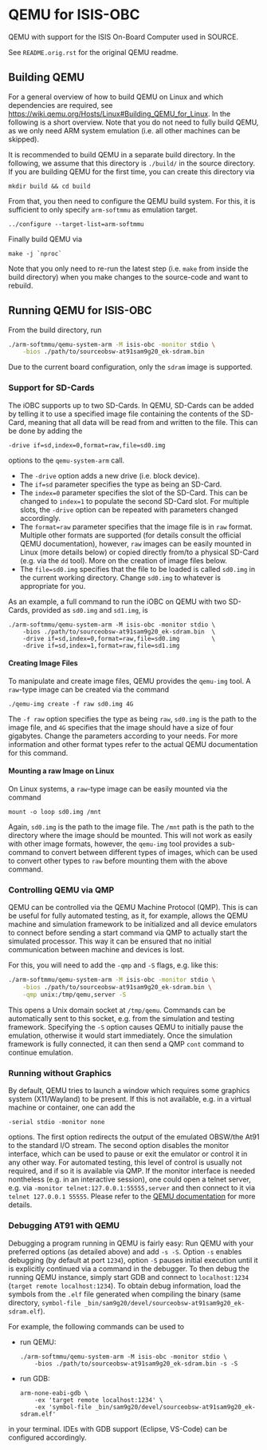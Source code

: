 # QEMU for ISIS-OBC

QEMU with support for the ISIS On-Board Computer used in SOURCE.

See `README.orig.rst` for the original QEMU readme.


## Building QEMU

For a general overview of how to build QEMU on Linux and which dependencies are required, see https://wiki.qemu.org/Hosts/Linux#Building_QEMU_for_Linux.
In the following is a short overview.
Note that you do not need to fully build QEMU, as we only need ARM system emulation (i.e. all other machines can be skipped).

It is recommended to build QEMU in a separate build directory.
In the following, we assume that this directory is `./build/` in the source directory.
If you are building QEMU for the first time, you can create this directory via
```
mkdir build && cd build
```
From that, you then need to configure the QEMU build system.
For this, it is sufficient to only specify `arm-softmmu` as emulation target.
```
../configure --target-list=arm-softmmu
```
Finally build QEMU via
```
make -j `nproc`
```
Note that you only need to re-run the latest step (i.e. `make` from inside the build directory) when you make changes to the source-code and want to rebuild.


## Running QEMU for ISIS-OBC

From the build directory, run
```sh
./arm-softmmu/qemu-system-arm -M isis-obc -monitor stdio \
    -bios ./path/to/sourceobsw-at91sam9g20_ek-sdram.bin
```
Due to the current board configuration, only the `sdram` image is supported.

### Support for SD-Cards

The iOBC supports up to two SD-Cards.
In QEMU, SD-Cards can be added by telling it to use a specified image file containing the contents of the SD-Card, meaning that all data will be read from and written to the file.
This can be done by adding the
```
-drive if=sd,index=0,format=raw,file=sd0.img
```
options to the `qemu-system-arm` call.
- The `-drive` option adds a new drive (i.e. block device).
- The `if=sd` parameter specifies the type as being an SD-Card.
- The `index=0` parameter specifies the slot of the SD-Card.
  This can be changed to `index=1` to populate the second SD-Card slot.
  For multiple slots, the `-drive` option can be repeated with parameters changed accordingly.
- The `format=raw` parameter specifies that the image file is in `raw` format.
  Multiple other formats are supported (for details consult the official QEMU documentation), however, `raw` images can be easily mounted in Linux (more details below) or copied directly from/to a physical SD-Card (e.g. via the `dd` tool).
  More on the creation of image files below.
- The `file=sd0.img` specifies that the file to be loaded is called `sd0.img` in the current working directory.
  Change `sd0.img` to whatever is appropriate for you.

As an example, a full command to run the iOBC on QEMU with two SD-Cards, provided as `sd0.img` and `sd1.img`, is
```
./arm-softmmu/qemu-system-arm -M isis-obc -monitor stdio \
    -bios ./path/to/sourceobsw-at91sam9g20_ek-sdram.bin  \
    -drive if=sd,index=0,format=raw,file=sd0.img         \
    -drive if=sd,index=1,format=raw,file=sd1.img
```

#### Creating Image Files

To manipulate and create image files, QEMU provides the `qemu-img` tool.
A `raw`-type image can be created via the command
```
./qemu-img create -f raw sd0.img 4G
```
The `-f raw` option specifies the type as being `raw`, `sd0.img` is the path to the image file, and `4G` specifies that the image should have a size of four gigabytes.
Change the parameters according to your needs.
For more information and other format types refer to the actual QEMU documentation for this command.

#### Mounting a raw Image on Linux

On Linux systems, a `raw`-type image can be easily mounted via the command
```
mount -o loop sd0.img /mnt
```
Again, `sd0.img` is the path to the image file.
The `/mnt` path is the path to the directory where the image should be mounted.
This will not work as easily with other image formats, however, the `qemu-img` tool provides a sub-command to convert between different types of images, which can be used to convert other types to `raw` before mounting them with the above command.

### Controlling QEMU via QMP

QEMU can be controlled via the QEMU Machine Protocol (QMP).
This is can be useful for fully automated testing, as it, for example, allows the QEMU machine and simulation framework to be initialized and all device emulators to connect before sending a start command via QMP to actually start the simulated processor.
This way it can be ensured that no initial communication between machine and devices is lost.

For this, you will need to add the `-qmp` and `-S` flags, e.g. like this:
```sh
./arm-softmmu/qemu-system-arm -M isis-obc -monitor stdio \
    -bios ./path/to/sourceobsw-at91sam9g20_ek-sdram.bin \
    -qmp unix:/tmp/qemu,server -S
```
This opens a Unix domain socket at `/tmp/qemu`.
Commands can be automatically sent to this socket, e.g. from the simulation and testing framework.
Specifying the `-S` option causes QEMU to initially pause the emulation, otherwise it would start immediately.
Once the simulation framework is fully connected, it can then send a QMP `cont` command to continue emulation.

### Running without Graphics

By default, QEMU tries to launch a window which requires some graphics system (X11/Wayland) to be present.
If this is not available, e.g. in a virtual machine or container, one can add the
```
-serial stdio -monitor none
```
options.
The first option redirects the output of the emulated OBSW/the At91 to the standard I/O stream.
The second option disables the monitor interface, which can be used to pause or exit the emulator or control it in any other way.
For automated testing, this level of control is usually not required, and if so it is available via QMP.
If the monitor interface is needed nontheless (e.g. in an interactive session), one could open a telnet server, e.g. via `-monitor telnet:127.0.0.1:55555,server` and then connect to it via `telnet 127.0.0.1 55555`.
Please refer to the [QEMU documentation](https://qemu.weilnetz.de/doc/qemu-doc.html) for more details.

### Debugging AT91 with QEMU

Debugging a program running in QEMU is fairly easy:
Run QEMU with your preferred options (as detailed above) and add `-s -S`.
Option `-s` enables debugging (by default at port `1234`), option `-S` pauses initial execution until it is explicitly continued via a command in the debugger.
To then debug the running QEMU instance, simply start GDB and connect to `localhost:1234` (`target remote localhost:1234`).
To obtain debug information, load the symbols from the `.elf` file generated when compiling the binary (same directory, `symbol-file _bin/sam9g20/devel/sourceobsw-at91sam9g20_ek-sdram.elf`).

For example, the following commands can be used to
- run QEMU:
  ```
  ./arm-softmmu/qemu-system-arm -M isis-obc -monitor stdio \
      -bios ./path/to/sourceobsw-at91sam9g20_ek-sdram.bin -s -S
  ```

- run GDB:
  ```
  arm-none-eabi-gdb \
      -ex 'target remote localhost:1234' \
      -ex 'symbol-file _bin/sam9g20/devel/sourceobsw-at91sam9g20_ek-sdram.elf'
  ```
in your terminal.
IDEs with GDB support (Eclipse, VS-Code) can be configured accordingly.
